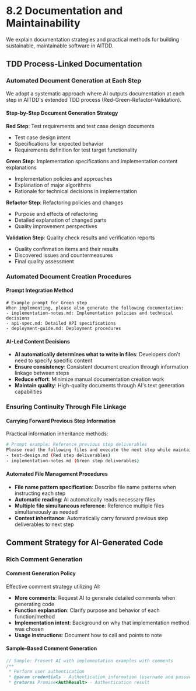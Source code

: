 # 8.2 Documentation and Maintainability

We explain documentation strategies and practical methods for building sustainable, maintainable software in AITDD.

## TDD Process-Linked Documentation

### Automated Document Generation at Each Step

We adopt a systematic approach where AI outputs documentation at each step in AITDD's extended TDD process (Red-Green-Refactor-Validation).

#### Step-by-Step Document Generation Strategy

**Red Step**: Test requirements and test case design documents

- Test case design intent
- Specifications for expected behavior
- Requirements definition for test target functionality

**Green Step**: Implementation specifications and implementation content explanations

- Implementation policies and approaches
- Explanation of major algorithms
- Rationale for technical decisions in implementation

**Refactor Step**: Refactoring policies and changes

- Purpose and effects of refactoring
- Detailed explanation of changed parts
- Quality improvement perspectives

**Validation Step**: Quality check results and verification reports

- Quality confirmation items and their results
- Discovered issues and countermeasures
- Final quality assessment

### Automated Document Creation Procedures

#### Prompt Integration Method

```
# Example prompt for Green step
When implementing, please also generate the following documentation:
- implementation-notes.md: Implementation policies and technical decisions
- api-spec.md: Detailed API specifications
- deployment-guide.md: Deployment procedures
```

#### AI-Led Content Decisions

- **AI automatically determines what to write in files**: Developers don't need to specify specific content
- **Ensure consistency**: Consistent document creation through information linkage between steps
- **Reduce effort**: Minimize manual documentation creation work
- **Maintain quality**: High-quality documents through AI's text generation capabilities

### Ensuring Continuity Through File Linkage

#### Carrying Forward Previous Step Information

Practical information inheritance methods:

```bash
# Prompt example: Reference previous step deliverables
Please read the following files and execute the next step while maintaining consistency:
- test-design.md (Red step deliverables)
- implementation-notes.md (Green step deliverables)
```

#### Automated File Management Procedures

- **File name pattern specification**: Describe file name patterns when instructing each step
- **Automatic reading**: AI automatically reads necessary files
- **Multiple file simultaneous reference**: Reference multiple files simultaneously as needed
- **Context inheritance**: Automatically carry forward previous step deliverables to next step

## Comment Strategy for AI-Generated Code

### Rich Comment Generation

#### Comment Generation Policy

Effective comment strategy utilizing AI:

- **More comments**: Request AI to generate detailed comments when generating code
- **Function explanation**: Clarify purpose and behavior of each function/method
- **Implementation intent**: Background on why that implementation method was chosen
- **Usage instructions**: Document how to call and points to note

#### Sample-Based Comment Generation

```typescript
// Sample: Present AI with implementation examples with comments
/**
 * Perform user authentication
 * @param credentials - Authentication information (username and password)
 * @returns Promise<AuthResult> - Authentication result
```
